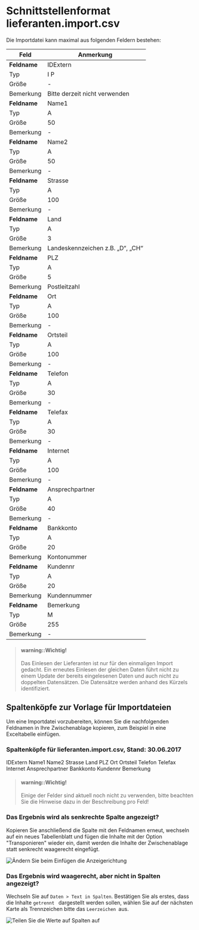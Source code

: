 # Schnittstellenformat lieferanten.import.csv


Die Importdatei kann maximal aus folgenden Feldern bestehen:

Feld|Anmerkung
---|---
**Feldname**|	 IDExtern 
Typ|	 I P 
Größe|	- 
Bemerkung|	 Bitte derzeit nicht verwenden 
**Feldname**|	 Name1 
Typ|	 A 
Größe|	50
Bemerkung|	 - 
**Feldname**|	 Name2 
Typ|	 A 
Größe|	50
Bemerkung|	 - 
**Feldname**|	 Strasse 
Typ|	 A 
Größe|	100
Bemerkung|	 - 
**Feldname**|	 Land 
Typ|	 A 
Größe|	3
Bemerkung|	 Landeskennzeichen z.B. „D“, „CH“ 
**Feldname**|	 PLZ 
Typ|	 A 
Größe|	5
Bemerkung|	Postleitzahl 
**Feldname**|	 Ort 
Typ|	 A 
Größe|	100
Bemerkung|	 - 
**Feldname**|	 Ortsteil 
Typ|	 A 
Größe|	100
Bemerkung|	 - 
**Feldname**|	 Telefon 
Typ|	 A 
Größe|	30
Bemerkung|	 - 
**Feldname**|	 Telefax 
Typ|	 A 
Größe|	30
Bemerkung|	 - 
**Feldname**|	 Internet 
Typ|	 A 
Größe|	100
Bemerkung|	 - 
**Feldname**|	 Ansprechpartner 
Typ|	 A 
Größe|	40
Bemerkung|	 - 
**Feldname**|	 Bankkonto 
Typ|	 A 
Größe|	20
Bemerkung|	 Kontonummer 
**Feldname**|	 Kundennr 
Typ|	 A 
Größe|	20
Bemerkung|	Kundennummer 
**Feldname**|	Bemerkung  
Typ|	 M 
Größe|	255
Bemerkung|	 - 

    
> #### warning::Wichtig!
>
> Das Einlesen der Lieferanten ist nur für den einmaligen Import gedacht. Ein erneutes Einlesen der gleichen Daten führt nicht zu einem Update der bereits eingelesenen Daten und  auch nicht zu doppelten Datensätzen. Die Datensätze werden anhand des Kürzels identifiziert.

## Spaltenköpfe zur Vorlage für Importdateien

Um eine Importdatei vorzubereiten, können Sie die nachfolgenden Feldnamen in Ihre Zwischenablage kopieren, zum Beispiel in eine Exceltabelle einfügen.


### Spaltenköpfe für lieferanten.import.csv, Stand: 30.06.2017



 IDExtern 
 Name1 
 Name2 
 Strasse 
 Land 
 PLZ 
 Ort 
 Ortsteil 
 Telefon 
 Telefax 
 Internet 
 Ansprechpartner 
 Bankkonto 
 Kundennr 
Bemerkung  

> #### warning::Wichtig!
>
> Einige der Felder sind aktuell noch nicht zu verwenden, bitte beachten Sie die Hinweise dazu in der Beschreibung pro Feld! 




### Das Ergebnis wird als senkrechte Spalte angezeigt?

Kopieren Sie anschließend die Spalte mit den Feldnamen erneut, wechseln auf ein neues Tabellenblatt und fügen die Inhalte mit der Option "Transponieren" wieder ein, damit werden die Inhalte der Zwischenablage statt senkrecht waagerecht eingefügt.

![Ändern Sie beim Einfügen die Anzeigerichtung](/MagImp/import01.png)

### Das Ergebnis wird waagerecht, aber nicht in Spalten angezeigt?

Wechseln Sie auf `Daten > Text in Spalten`. Bestätigen Sie als erstes, dass die Inhalte `getrennt ` dargestellt werden sollen, wählen Sie auf der nächsten Karte als Trennzeichen bitte das ``Leerzeichen ``aus.

![Teilen Sie die Werte auf Spalten auf](/MagImp/import02.png)





